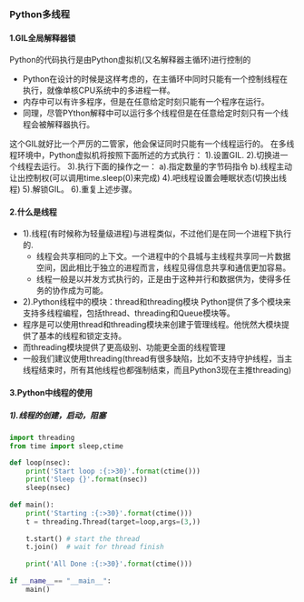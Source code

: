 ### Python多线程

#### 1.GIL全局解释器锁
Python的代码执行是由Python虚拟机(又名解释器主循环)进行控制的
- Python在设计的时候是这样考虑的，在主循环中同时只能有一个控制线程在执行，就像单核CPU系统中的多进程一样。
- 内存中可以有许多程序，但是在任意给定时刻只能有一个程序在运行。
- 同理，尽管PYthon解释中可以运行多个线程但是在任意给定时刻只有一个线程会被解释器执行。

这个GIL就好比一个严厉的二管家，他会保证同时只能有一个线程运行的。
在多线程环境中，Python虚拟机将按照下面所述的方式执行：
1).设置GIL.
2).切换进一个线程去运行。
3).执行下面的操作之一：
   a).指定数量的字节码指令
   b).线程主动让出控制权(可以调用time.sleep(0)来完成)
4).吧线程设置会睡眠状态(切换出线程)
5).解锁GIL。
6).重复上述步骤。

#### 2.什么是线程
- 1).线程(有时候称为轻量级进程)与进程类似，不过他们是在同一个进程下执行的.
	- 线程会共享相同的上下文。一个进程中的个县城与主线程共享同一片数据空间，因此相比于独立的进程而言，线程见得信息共享和通信更加容易。
	- 线程一般是以并发方式执行的，正是由于这种并行和数据供为，使得多任务的协作成为可能。
- 2).Python线程中的模块：thread和threading模块
Python提供了多个模块来支持多线程编程，包括thread、threading和Queue模块等。
- 程序是可以使用thread和threading模块来创建于管理线程。他恍然大模块提供了基本的线程和锁定支持。
- 而threading模块提供了更高级别、功能更全面的线程管理
- 一般我们建议使用threading(thread有很多缺陷，比如不支持守护线程，当主线程结束时，所有其他线程也都强制结束，而且Python3现在主推threading)

#### 3.Python中线程的使用
##### 1).线程的创建，启动，阻塞
```python
import threading 
from time import sleep,ctime

def loop(nsec):
	print('Start loop :{:>30}'.format(ctime()))
	print('Sleep {}'.format(nsec))
	sleep(nsec)
	
def main():
	print('Starting :{:>30}'.format(ctime()))
	t = threading.Thread(target=loop,args=(3,))
	
	t.start() # start the thread
	t.join()  # wait for thread finish
	
	print('All Done :{:>30}'.format(ctime()))
	
if __name__== "__main__":
	main()
```
